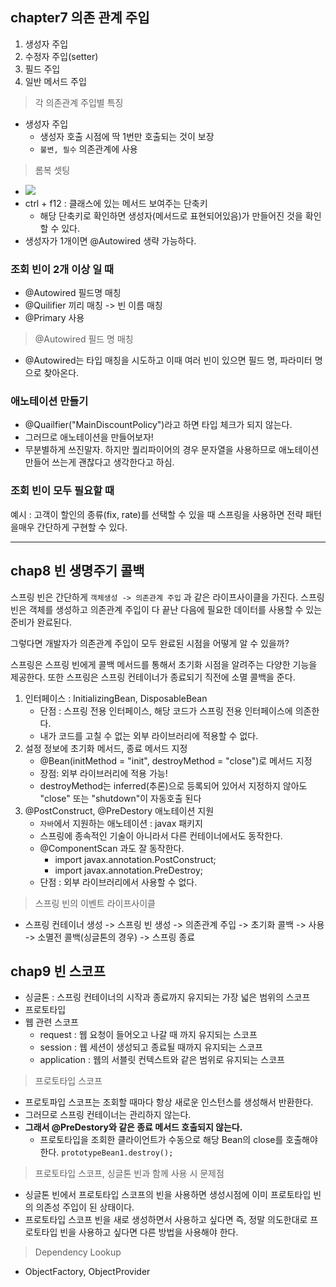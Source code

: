 ## chapter7 의존 관계 주입  

1. 생성자 주입
2. 수정자 주입(setter)
3. 필드 주입
4. 일반 메서드 주입

> 각 의존관계 주입별 특징

- 생성자 주입
    - 생성자 호출 시점에 딱 1번만 호출되는 것이 보장
    - `불변, 필수` 의존관계에 사용


> 롬복 셋팅
- <img src="화면 캡처 2022-05-02 104334.jpg">
- ctrl + f12 : 클래스에 있는 메서드 보여주는 단축키
    - 해당 단축키로 확인하면 생성자(메서드로 표현되어있음)가 만들어진 것을 확인할 수 있다.
- 생성자가 1개이면 @Autowired 생략 가능하다.

### 조회 빈이 2개 이상 일 때
- @Autowired 필드명 매칭
- @Quilifier 끼리 매칭 -> 빈 이름 매칭
- @Primary 사용

> @Autowired 필드 명 매칭
- @Autowired는 타입 매칭을 시도하고 이때 여러 빈이 있으면 필드 명, 파라미터 명으로 찾아온다.


### 애노테이션 만들기

- @Quailfier("MainDiscountPolicy")라고 하면 타입 체크가 되지 않는다.
- 그러므로 애노테이션을 만들어보자!
- 무분별하게 쓰진말자. 하지만 퀄리파이어의 경우 문자열을 사용하므로 애노테이션 만들어 쓰는게 괜찮다고 생각한다고 하심.

### 조회 빈이 모두 필요할 때 

예시 : 고객이 할인의 종류(fix, rate)를 선택할 수 있을 때
스프링을 사용하면 전략 패턴을매우 간단하게 구현할 수 있다. 

---
## chap8 빈 생명주기 콜백

스프링 빈은 간단하게 `객체생성 -> 의존관계 주입` 과 같은 라이프사이클을 가진다. 
스프링 빈은 객체를 생성하고 의존관계 주입이 다 끝난 다음에 필요한 데이터를 사용할 수 있는 준비가 완료된다.

그렇다면 개발자가 의존관계 주입이 모두 완료된 시점을 어떻게 알 수 있을까?

스프링은 스프링 빈에게 콜백 메서드를 통해서 초기화 시점을 알려주는 다양한 기능을 제공한다.
또한 스프링은 스프링 컨테이너가 종료되기 직전에 소멸 콜백을 준다.

1. 인터페이스 : InitializingBean, DisposableBean
   - 단점 : 스프링 전용 인터페이스, 해당 코드가 스프링 전용 인터페이스에 의존한다. 
   - 내가 코드를 고칠 수 없는 외부 라이브러리에 적용할 수 없다.
2. 설정 정보에 초기화 메서드, 종료 메서드 지정 
   - @Bean(initMethod = "init", destroyMethod = "close")로 메서드 지정
   - 장점: 외부 라이브러리에 적용 가능! 
   - destroyMethod는 inferred(추론)으로 등록되어 있어서 지정하지 않아도 "close" 또는 "shutdown"이 자동호출 된다
3. @PostConstruct, @PreDestory 애노테이션 지원
   - `자바`에서 지원하는 애노테이션 : javax 패키지
   - 스프링에 종속적인 기술이 아니라서 다른 컨테이너에서도 동작한다.
   - @ComponentScan 과도 잘 동작한다.
     - import javax.annotation.PostConstruct;
     - import javax.annotation.PreDestroy;
   - 단점 : 외부 라이브러리에서 사용할 수 없다.

> 스프링 빈의 이벤트 라이프사이클
- 스프링 컨테이너 생성 -> 스프링 빈 생성 -> 의존관계 주입 -> 초기화 콜백 -> 사용 -> 소멸전 콜백(싱글톤의 경우) -> 스프링 종료

## chap9 빈 스코프

- 싱글톤 : 스프링 컨테이너의 시작과 종료까지 유지되는 가장 넓은 범위의 스코프
- 프로토타입 
- 웹 관련 스코프
  - request : 웹 요청이 들어오고 나갈 때 까지 유지되는 스코프
  - session : 웹 세션이 생성되고 종료될 때까지 유지되는 스코프
  - application : 웹의 서블릿 컨텍스트와 같은 범위로 유지되는 스코프

> 프로토타입 스코프

- 프로토파입 스코프는 조회할 때마다 항상 새로운 인스턴스를 생성해서 반환한다.
- 그러므로 스프링 컨테이너는 관리하지 않는다. 
- **그래서 @PreDestory와 같은 종료 메서드 호출되지 않는다.**
  - 프로토타입을 조회한 클라이언트가 수동으로 해당 Bean의 close를 호출해야 한다.
  `prototypeBean1.destroy();`

> 프로토타입 스코프, 싱글톤 빈과 함께 사용 시 문제점
- 싱글톤 빈에서 프로토타입 스코프의 빈을 사용하면 생성시점에 이미 프로토타입 빈의 의존성 주입이 된 상태이다.
- 프로토타입 스코프 빈을 새로 생성하면서 사용하고 싶다면 즉, 정말 의도한대로 프로토타입 빈을 사용하고 싶다면 다른 방법을 사용해야 한다.

> Dependency Lookup
- ObjectFactory, ObjectProvider

